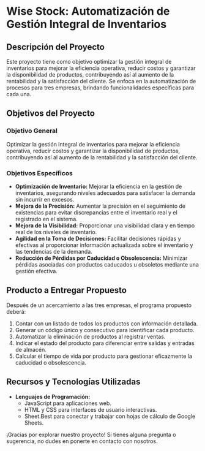 # Wise Stock: Automatización de Gestión Integral de Inventarios

## Descripción del Proyecto

Este proyecto tiene como objetivo optimizar la gestión integral de inventarios para mejorar la eficiencia operativa, reducir costos y garantizar la disponibilidad de productos, contribuyendo así al aumento de la rentabilidad y la satisfacción del cliente. Se enfoca en la automatización de procesos para tres empresas, brindando funcionalidades específicas para cada una.

## Objetivos del Proyecto

### Objetivo General
Optimizar la gestión integral de inventarios para mejorar la eficiencia operativa, reducir costos y garantizar la disponibilidad de productos, contribuyendo así al aumento de la rentabilidad y la satisfacción del cliente.

### Objetivos Específicos
- **Optimización de Inventario:** Mejorar la eficiencia en la gestión de inventarios, asegurando niveles adecuados para satisfacer la demanda sin incurrir en excesos.
- **Mejora de la Precisión:** Aumentar la precisión en el seguimiento de existencias para evitar discrepancias entre el inventario real y el registrado en el sistema.
- **Mejora de la Visibilidad:** Proporcionar una visibilidad clara y en tiempo real de los niveles de inventario.
- **Agilidad en la Toma de Decisiones:** Facilitar decisiones rápidas y efectivas al proporcionar información actualizada sobre el inventario y las tendencias de la demanda.
- **Reducción de Pérdidas por Caducidad o Obsolescencia:** Minimizar pérdidas asociadas con productos caducados u obsoletos mediante una gestión efectiva.

## Producto a Entregar Propuesto

Después de un acercamiento a las tres empresas, el programa propuesto deberá:

1. Contar con un listado de todos los productos con información detallada.
2. Generar un código único y consecutivo para identificar cada producto.
3. Automatizar la eliminación de productos al registrar ventas.
4. Indicar el estado del producto para diferenciar entre salidas y entradas de almacén.
5. Calcular el tiempo de vida por producto para gestionar eficazmente la caducidad o obsolescencia.

## Recursos y Tecnologías Utilizadas

- **Lenguajes de Programación:**
  - JavaScript para aplicaciones web.
  - HTML y CSS para interfaces de usuario interactivas.
  - Sheet.Best para conectar y trabajar con hojas de cálculo de Google Sheets.

¡Gracias por explorar nuestro proyecto! Si tienes alguna pregunta o sugerencia, no dudes en ponerte en contacto con nosotros.

